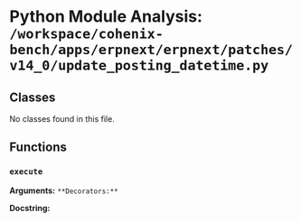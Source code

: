# Python Module Analysis: `/workspace/cohenix-bench/apps/erpnext/erpnext/patches/v14_0/update_posting_datetime.py`

## Classes

No classes found in this file.


## Functions

### `execute`
**Arguments:** ``
**Decorators:** ``

**Docstring:**
```

```

